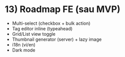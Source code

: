 # 13) Roadmap FE (sau MVP)

- Multi-select (checkbox + bulk action)
- Tag editor inline (typeahead)
- Grid/List view toggle
- Thumbnail generator (server) + lazy image
- i18n (vi/en)
- Dark mode
